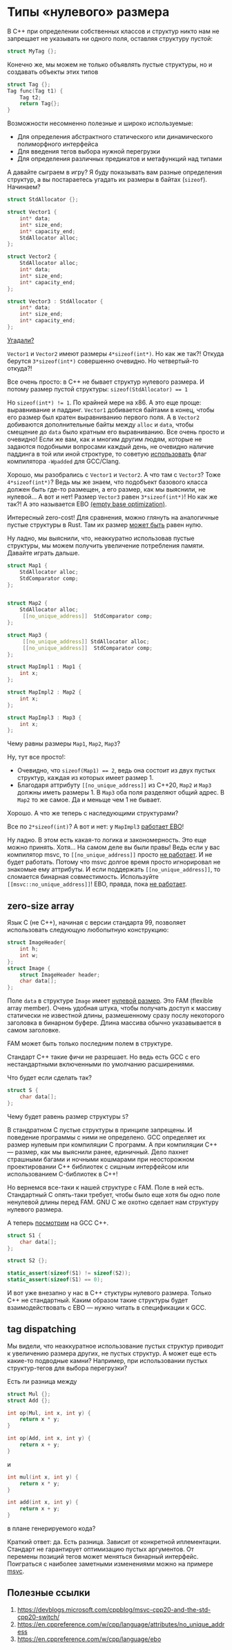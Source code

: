 # Типы «нулевого» размера

В С++ при определении собственных классов и структур никто нам не запрещает не указывать ни одного поля, оставляя структуру пустой:

```C++
struct MyTag {};
```

Конечно же, мы можем не только объявлять пустые структуры, но и создавать объекты этих типов

```C++
struct Tag {};
Tag func(Tag t1) {
    Tag t2;
    return Tag{};
}
```
Возможности несомненно полезные и широко используемые:

- Для определения абстрактного статического или динамического полиморфного интерфейса
- Для введения тегов выбора нужной перегрузки
- Для определения различных предикатов и метафункций над типами

А давайте сыграем в игру? Я буду показывать вам разные определения структур, а вы постараетесь угадать их размеры в байтах (`sizeof`). Начинаем?

```C++
struct StdAllocator {};

struct Vector1 {
    int* data;
    int* size_end;
    int* capacity_end;
    StdAllocator alloc;
};

struct Vector2 {
    StdAllocator alloc;
    int* data;
    int* size_end;
    int* capacity_end;
};

struct Vector3 : StdAllocator {
    int* data;
    int* size_end;
    int* capacity_end;
};
```

[Угадали?](https://godbolt.org/z/MEETs4csc)

`Vector1` и `Vector2` имеют размеры `4*sizeof(int*)`.
Но как же так?! Откуда берутся `3*sizeof(int*)` совершенно очевидно. Но четвертый-то откуда?!

Все очень просто: в C++ не бывает структур нулевого размера. И потому размер пустой структуры: `sizeof(StdAllocator) == 1`

Но `sizeof(int*) != 1`. По крайней мере на x86. А это еще проще: выравнивание и паддинг. `Vector1` добивается байтами в конец, чтобы его размер был кратен выравниванию первого поля. А в `Vector2` добиваются дополнительные байты между `alloc` и `data`, чтобы смещение до `data` было кратным его выравниванию. Все очень просто и очевидно! Если же вам, как и многим другим людям, которые не задаются подобными вопросами каждый день, не очевидно наличие паддинга в той или иной строктуре, то советую [использовать](https://godbolt.org/z/a8xof3eqG) флаг компилятора `-Wpadded` для GCC/Clang.

Хорошо, мы разобрались с `Vector1` и `Vector2`. А что там с `Vector3`? Тоже `4*sizeof(int*)`? Ведь мы же знаем, что подобъект базового класса должен быть где-то размещен, а его размер, как мы выяснили, не нулевой...
А вот и нет! Размер `Vector3` равен `3*sizeof(int*)`! Но как же так?! А это называется EBO [(empty base optimization)](https://en.cppreference.com/w/cpp/language/ebo).

Интересный zero-cost! Для сравнения, можно глянуть на аналогичные пустые структуры в Rust. Там их размер [может быть](https://godbolt.org/z/r9YTKrbb3) равен нулю.

Ну ладно, мы выяснили, что, неаккуратно использовав пустые структуры, мы можем получить увеличение потребления памяти. Давайте играть дальше.

```C++
struct Map1 {
    StdAllocator alloc;
    StdComparator comp;
};


struct Map2 {
    StdAllocator alloc;
     [[no_unique_address]]  StdComparator comp;
};

struct Map3 {
     [[no_unique_address]] StdAllocator alloc;
     [[no_unique_address]]  StdComparator comp;
};

struct MapImpl1 : Map1 {
    int x;
};

struct MapImpl2 : Map2 {
    int x;
};

struct MapImpl3 : Map3 {
    int x;
};
```

Чему равны размеры `Map1`, `Map2`, `Map3`?

Ну, тут все просто!:
- Очевидно, что `sizeof(Map1) == 2`, ведь она состоит из двух пустых структур, каждая из которых имеет размер 1.
- Благодаря аттрибуту `[[no_unique_address]]` из C++20, `Map2` и `Map3` должны иметь размеры 1. В `Map3` оба поля разделяют общий адрес. В `Map2` то же самое. Да и меньще чем 1 не бывает.

Хорошо. А что же теперь с наследующими структурами?

Все по `2*sizeof(int)`? А вот и нет: у `MapImpl3` [работает EBO](https://godbolt.org/z/exo5zP64E)!

Ну ладно. В этом есть какая-то логика и закономерность. Это еще можно принять. Хотя... На самом деле вы были правы! Ведь если у вас компилятор msvc, то `[[no_unique_address]]` просто [не работает](https://godbolt.org/z/6364qzYe6). И не будет работать. Потому что msvc долгое время просто игнорировал не знакомые ему аттрибуты. И если поддержать `[[no_unique_address]]`, то сломается бинарная совместимость. Используйте `[[msvc::no_unique_address]]`! EBO, правда, пока [не работает](https://godbolt.org/z/GTjrsbPPK).


## zero-size array

Язык C (не С++), начиная с версии стандарта 99, позволяет использовать следующую любопытную конструкцию:

```C
struct ImageHeader{
    int h;
    int w;
};
struct Image {
    struct ImageHeader header;
    char data[];
};
```

Поле `data` в структуре `Image` имеет [нулевой размер](https://godbolt.org/z/d3xfdj3Ke). Это FAM (flexible array member). Очень удобная штука, чтобы получать доступ к массиву статически не известной длины, размешенному сразу послу некоторого заголовка в бинарном буфере. Длина массива обычно указавывается в самом заголовке.

FAM может быть только последним полем в структуре.

Стандарт C++ такие фичи не разрешает. Но ведь есть GCC с его нестандартными включенными по умолчанию расширениями.

Что будет если сделать так?
```C++
struct S {
    char data[];
};
```
Чему будет равень размер структуры `S`?

В стандратном C пустые структуры в принципе запрещены. И поведение программы с ними не определено. GCC определяет их размер нулевым при компиляции C программ. А при компиляции C++ — размер, как мы выяснили ранее, единичный. Дело пахнет страшными багами и ночными кошмарами при неосторожном проектировании C++ библиотек с сишным интерфейсом или использованием C-библиотек в C++!

Но вернемся все-таки к нашей структуре с FAM. Поле в ней есть. Стандартный C опять-таки требует, чтобы было еще хотя бы одно поле ненулевой длины перед FAM. GNU C же охотно сделает нам структуру нулевого размера.

А теперь [посмотрим](https://godbolt.org/z/osrzYbcsj) на GCC C++.

```C++
struct S1 {
    char data[];
};

struct S2 {};

static_assert(sizeof(S1) != sizeof(S2));
static_assert(sizeof(S1) == 0);
```

И вот уже внезапно у нас в C++ стуктуры нулевого размера. Только C++ не стандартный.
Каким образом такие структуры будет взаимодействовать с EBO — нужно читать в спецификации к GCC.

## tag dispatching

Мы видели, что неаккуратное использование пустых структур приводит к увеличению размера других, не пустых структур.
А может еще есть какие-то подводные камни? Например, при использовании пустых структур-тегов для выбора перегрузки?

Есть ли разница между
```C++
struct Mul {};
struct Add {};

int op(Mul, int x, int y) {
    return x * y;
} 

int op(Add, int x, int y) {
    return x + y;
}
```

и

```C++
int mul(int x, int y) {
    return x * y;
} 

int add(int x, int y) {
    return x + y;
}
```
в плане генерируемого кода?


Краткий ответ: да. Есть разница. Зависит от конкретной иплементации. Стандарт не гарантирует оптимизацию пустых аргументов.
От перемены позиций тегов может меняться бинарный интерфейс. Поиграться с наиболее заметными изменениями можно на примере [msvc](https://godbolt.org/z/E68ojMb8f).


## Полезные ссылки
1. https://devblogs.microsoft.com/cppblog/msvc-cpp20-and-the-std-cpp20-switch/
2. https://en.cppreference.com/w/cpp/language/attributes/no_unique_address
3. https://en.cppreference.com/w/cpp/language/ebo
